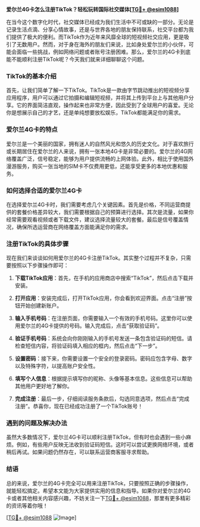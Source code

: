**爱尔兰4G卡怎么注册TikTok？轻松玩转国际社交媒体[[TG💪+ @esim1088](https://t.me/s/esim1088)]**

在当今这个数字化时代，社交媒体已经成为我们生活中不可或缺的一部分。无论是记录生活点滴、分享心情故事，还是与世界各地的朋友保持联系，社交平台都为我们提供了极大的便利。而TikTok作为近年来风靡全球的短视频社交应用，更是吸引了无数用户。然而，对于身在海外的朋友们来说，比如身处爱尔兰的小伙伴，可能会面临一些挑战，例如网络问题或者账号注册困难。那么，爱尔兰的4G卡到底能不能顺利注册TikTok呢？今天我们就来详细聊聊这个问题。

### TikTok的基本介绍

首先，让我们简单了解一下TikTok。TikTok是一款由字节跳动推出的短视频分享应用程序，用户可以通过它拍摄和编辑短视频，并将其上传到平台上与其他用户分享。它的界面简洁直观，操作起来也非常方便，因此受到了全球用户的喜爱。无论你是想展示自己的才艺，还是单纯想要放松娱乐，TikTok都能满足你的需求。

### 爱尔兰4G卡的特点

爱尔兰是一个美丽的国家，拥有迷人的自然风光和悠久的历史文化。对于喜欢旅行或长期居住在爱尔兰的人来说，拥有一张本地4G卡是非常必要的。爱尔兰的4G网络覆盖广泛，信号稳定，能够为用户提供流畅的上网体验。此外，相比于使用国外漫游服务，购买一张当地的SIM卡不仅费用更低，还能享受更多的本地优惠和服务。

### 如何选择合适的爱尔兰4G卡

在选择爱尔兰4G卡时，我们需要考虑几个关键因素。首先是价格，不同运营商提供的套餐价格差异较大，我们需要根据自己的预算进行选择。其次是流量，如果你经常需要观看视频或者下载文件，建议选择流量较大的套餐。最后是信号覆盖情况，确保所选运营商在网络覆盖方面能满足你的需求。

### 注册TikTok的具体步骤

现在我们来谈谈如何用爱尔兰的4G卡注册TikTok。其实整个过程并不复杂，只需要按照以下步骤操作即可：

1. **下载TikTok应用**：首先，在手机的应用商店中搜索“TikTok”，然后点击下载并安装。
   
2. **打开应用**：安装完成后，打开TikTok应用，你会看到欢迎界面。点击“注册”按钮开始创建新账户。

3. **输入手机号码**：在注册页面，你需要输入一个有效的手机号码。这里你可以使用爱尔兰的4G卡提供的号码。输入完成后，点击“获取验证码”。

4. **验证手机号码**：系统会向你刚刚输入的手机号发送一条包含验证码的短信。请检查短信内容，将验证码填入相应的框内，然后点击“下一步”。

5. **设置密码**：接下来，你需要设置一个安全的登录密码。密码应包含字母、数字以及特殊字符，以提高账户安全性。

6. **填写个人信息**：根据提示填写你的昵称、头像等基本信息。这些信息可以帮助其他用户更好地了解你。

7. **完成注册**：最后一步，仔细阅读服务条款后，勾选同意选项，然后点击“完成注册”。恭喜你，现在已经成功注册了一个TikTok账号！

### 遇到的问题及解决办法

虽然大多数情况下，爱尔兰4G卡可以顺利注册TikTok，但有时也会遇到一些小麻烦。例如，有些用户反映无法收到验证码短信。这时可以尝试更换网络环境，或者稍后再试。如果问题仍然存在，可以联系运营商客服寻求帮助。

### 结语

总的来说，爱尔兰的4G卡完全可以用来注册TikTok，只要按照正确的步骤操作，就能轻松搞定。希望本文能为大家提供实用的信息和指导。如果你对爱尔兰的4G卡或者其他相关内容感兴趣，不妨关注一下[TG💪+ @esim1088](https://t.me/s/esim1088)，那里有更多精彩的资讯等着你哦！

[[TG💪+ @esim1088](https://t.me/s/esim1088) ![Image](https://i.postimg.cc/4NQfJmqS/Snipaste-2025-05-13-00-14-12.png)]